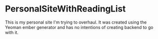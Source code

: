 PersonalSiteWithReadingList
===========================

This is my personal site I'm trying to overhaul. 
It was created using the Yeoman ember generator and has no intentions of creating backend to go with it.
